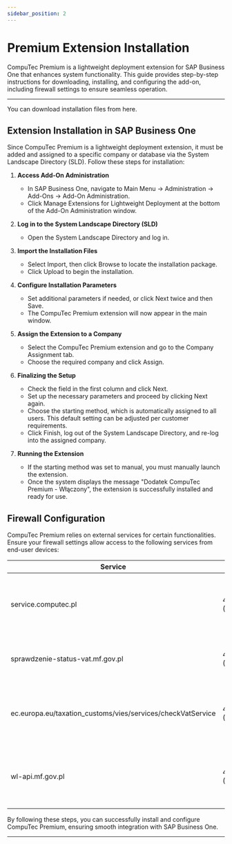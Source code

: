 ```yaml
---
sidebar_position: 2
---
```


# Premium Extension Installation

CompuTec Premium is a lightweight deployment extension for SAP Business One that enhances system functionality. This guide provides step-by-step instructions for downloading, installing, and configuring the add-on, including firewall settings to ensure seamless operation.

---

You can download installation files from here.

## Extension Installation in SAP Business One

Since CompuTec Premium is a lightweight deployment extension, it must be added and assigned to a specific company or database via the System Landscape Directory (SLD). Follow these steps for installation:

1. **Access Add-On Administration**

    - In SAP Business One, navigate to Main Menu → Administration → Add-Ons → Add-On Administration.
    - Click Manage Extensions for Lightweight Deployment at the bottom of the Add-On Administration window.

2. **Log in to the System Landscape Directory (SLD)**

    - Open the System Landscape Directory and log in.

3. **Import the Installation Files**

    - Select Import, then click Browse to locate the installation package.
    - Click Upload to begin the installation.

4. **Configure Installation Parameters**

    - Set additional parameters if needed, or click Next twice and then Save.
    - The CompuTec Premium extension will now appear in the main window.

5. **Assign the Extension to a Company**

    - Select the CompuTec Premium extension and go to the Company Assignment tab.
    - Choose the required company and click Assign.

6. **Finalizing the Setup**

    - Check the field in the first column and click Next.
    - Set up the necessary parameters and proceed by clicking Next again.
    - Choose the starting method, which is automatically assigned to all users. This default setting can be adjusted per customer requirements.
    - Click Finish, log out of the System Landscape Directory, and re-log into the assigned company.

7. **Running the Extension**

    - If the starting method was set to manual, you must manually launch the extension.
    - Once the system displays the message "Dodatek CompuTec Premium - Włączony", the extension is successfully installed and ready for use.

## Firewall Configuration

CompuTec Premium relies on external services for certain functionalities. Ensure your firewall settings allow access to the following services from end-user devices:

| Service | Port | Purpose |
| --- | --- | --- |
| service.computec.pl | 443/tcp (HTTPS) | Fetching Business Partner information from the public GUS listing|
| sprawdzenie-status-vat.mf.gov.pl | 443/tcp (HTTPS) | Checking VAT taxpayer status in Poland |
| ec.europa.eu/taxation_customs/vies/services/checkVatService | 443/tcp (HTTPS) | Verifying VAT taxpayer status within the European Union |
| wl-api.mf.gov.pl | 443/tcp (HTTPS) | Validating a supplier’s bank account number on the white list |

By following these steps, you can successfully install and configure CompuTec Premium, ensuring smooth integration with SAP Business One.

---
